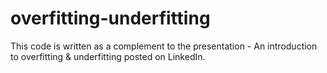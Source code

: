 # overfitting-underfitting
This code is written as a complement to the presentation - An introduction to overfitting &amp; underfitting posted on LinkedIn. 
